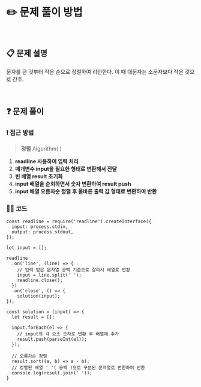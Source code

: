 # ✏️ 문제 풀이 방법
<br>

## 📋 문제 설명
문자를 큰 것부터 작은 순으로 정렬하여 리턴한다. 이 때 대문자는 소문자보다 작은 것으로 간주.

<br />

## ❓ 문제 풀이

### ❗️ 접근 방법
> **정렬** Algorithm(  )

1. **readline 사용하여 입력 처리**
2. **매개변수 input을 필요한 형태로 변환해서 전달**
3. **빈 배열 result 초기화**
4. **input 배열을 순회하면서 숫자 변환하여 result push**
5. **input 배열 오름차순 정렬 후 올바른 출력 값 형태로 변환하여 반환**


### 👩‍💻 코드

```node
const readline = require('readline').createInterface({
  input: process.stdin,
  output: process.stdout,
});

let input = [];

readline
  .on('line', (line) => {
    // 입력 받은 문자열 공백 기준으로 잘라서 배열로 변환
    input = line.split(' ');
    readline.close();
  })
  .on('close', () => {
    solution(input);
});

const solution = (input) => {
  let result = [];

  input.forEach(el => {
    // input의 각 요소 숫자로 변환 후 배열에 추가
    result.push(parseInt(el));
  });

  // 오름차순 정렬
  result.sort((a, b) => a - b);
  // 정렬된 배열 ' '( 공백 )으로 구분된 문자열로 변환하여 반환
  console.log(result.join(' ')); 
}
